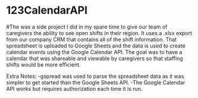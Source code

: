 # 123CalendarAPI

#The was a side project I did in my spare time to give our team of caregivers the ability to see open shifts in their region. 
It uses a .xlsx export from our company CRM that contains all of the shift information. 
That spreadsheet is uploaded to Google Sheets and the data is used to create calendar events using the Google Calendar API.
The goal was to have a calendar that was shareable and viewable by caregivers so that staffing shifts would be more efficient.

Extra Notes:
-gspread was used to parse the spreadsheet data as it was simpler to get started than the Google Sheets API. 
-The Google Calendar API works but requires authorization each time it is run.
